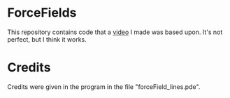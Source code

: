 # ForceFields
This repository contains code that a [video](https://youtu.be/-ZhigqBMWqk) I made was based upon. It's not perfect, but I think it works.

# Credits
Credits were given in the program in the file "forceField_lines.pde".
